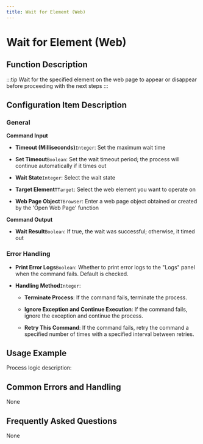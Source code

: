 ```yaml
---
title: Wait for Element (Web)
---
```


# Wait for Element (Web)

## Function Description

:::tip 
Wait for the specified element on the web page to appear or disappear before proceeding with the next steps
:::

## Configuration Item Description

### General

**Command Input**

- **Timeout (Milliseconds)**`Integer`: Set the maximum wait time

- **Set Timeout**`Boolean`: Set the wait timeout period; the process will continue automatically if it times out

- **Wait State**`Integer`: Select the wait state

- **Target Element**`TTarget`: Select the web element you want to operate on

- **Web Page Object**`TBrowser`: Enter a web page object obtained or created by the 'Open Web Page' function


**Command Output**

- **Wait Result**`Boolean`: If true, the wait was successful; otherwise, it timed out


### Error Handling

- **Print Error Logs**`Boolean`: Whether to print error logs to the "Logs" panel when the command fails. Default is checked. 

- **Handling Method**`Integer`:

    - **Terminate Process**: If the command fails, terminate the process.

    - **Ignore Exception and Continue Execution**: If the command fails, ignore the exception and continue the process.

    - **Retry This Command**: If the command fails, retry the command a specified number of times with a specified interval between retries.

## Usage Example

Process logic description:

## Common Errors and Handling

None

## Frequently Asked Questions

None


